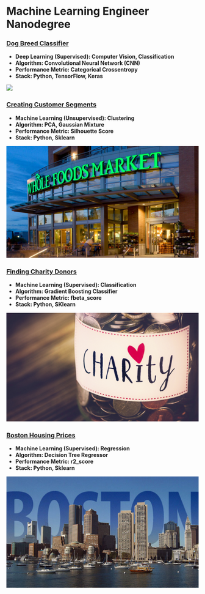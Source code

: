# Machine Learning Engineer Nanodegree

### [Dog Breed Classifier](https://github.com/jquickgh/dog-breed-classifier/blob/master/dog_app.ipynb)
 - **Deep Learning (Supervised): Computer Vision, Classification**
 - **Algorithm: Convolutional Neural Network (CNN)**
 - **Performance Metric: Categorical Crossentropy**
 - **Stack: Python, TensorFlow, Keras**
<img src="https://github.com/jquickgh/dog-breed-classifier/blob/master/dog-breed.jpg" width="600"> 

### [Creating Customer Segments](https://github.com/jquickgh/creating-customer-segments/blob/master/customer_segments.ipynb)
 - **Machine Learning (Unsupervised): Clustering**
 - **Algorithm: PCA, Gaussian Mixture**
 - **Performance Metric: Silhouette Score**
 - **Stack: Python, Sklearn**
<img src="https://github.com/jquickgh/creating-customer-segments/blob/master/grocery.jpg" width="600">

### [Finding Charity Donors](https://github.com/jquickgh/finding-charity-donors/blob/master/finding_donors.ipynb)
 - **Machine Learning (Supervised): Classification**
 - **Algorithm: Gradient Boosting Classifier**
 - **Performance Metric: fbeta_score**
 - **Stack: Python, SKlearn**
<img src="https://github.com/jquickgh/finding-charity-donors/blob/master/charity.jpg" width="600">

### [Boston Housing Prices](https://github.com/jquickgh/boston-housing-prices/blob/master/boston_housing.ipynb)
 - **Machine Learning (Supervised): Regression**
 - **Algorithm: Decision Tree Regressor**
 - **Performance Metric: r2_score**
 - **Stack: Python, Sklearn**
<img src="https://github.com/jquickgh/boston-housing-prices/blob/master/boston.jpg" width="600">









